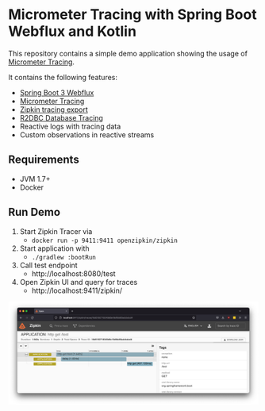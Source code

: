 # Micrometer Tracing with Spring Boot Webflux and Kotlin

This repository contains a simple demo application showing the usage of [Micrometer Tracing](https://micrometer.io/docs/tracing).

It contains the following features:
- [Spring Boot 3 Webflux](https://docs.spring.io/spring-framework/docs/current/reference/html/web-reactive.html)
- [Micrometer Tracing](https://micrometer.io/docs/tracing)
- [Zipkin tracing export](https://github.com/open-telemetry/opentelemetry-java/tree/main/exporters/zipkin)
- [R2DBC Database Tracing](https://github.com/spring-projects-experimental/r2dbc-micrometer-spring-boot)
- Reactive logs with tracing data
- Custom observations in reactive streams

## Requirements
- JVM 1.7+
- Docker

## Run Demo
1. Start Zipkin Tracer via
    - `docker run -p 9411:9411 openzipkin/zipkin`
2. Start application with
   - ```./gradlew :bootRun ```
4. Call test endpoint 
   - http://localhost:8080/test
3. Open Zipkin UI and query for traces
   - http://localhost:9411/zipkin/

![zipkin.png](docs%2Fimages%2Fzipkin.png)
